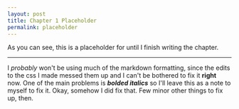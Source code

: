 ```yaml
---
layout: post
title: Chapter 1 Placeholder
permalink: placeholder
---
```


As you can see, this is a placeholder for until I finish writing the chapter. 

---

I *probably* won't be using much of the markdown formatting, since the edits to the css I made messed them up and I can't be bothered to fix it **right** now. One of the main problems is ***bolded italics*** so I'll leave this as a note to myself to fix it. Okay, somehow I did fix that. Few minor other things to fix up, then.

